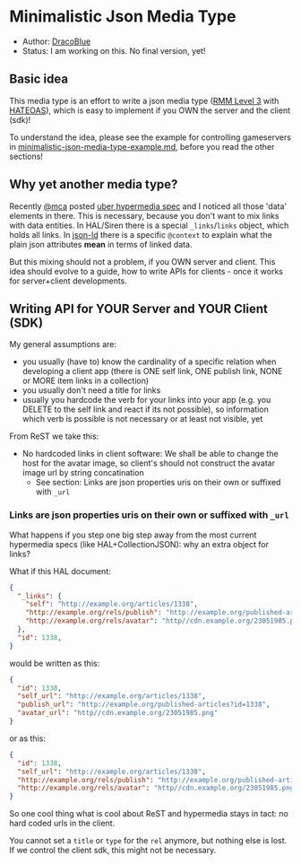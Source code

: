 # Minimalistic Json Media Type

* Author: [DracoBlue](http://dracoblue.net)
* Status: I am working on this. No final version, yet!

## Basic idea

This media type is an effort to write a json media type ([RMM Level 3](http://martinfowler.com/articles/richardsonMaturityModel.html) with [HATEOAS](http://en.wikipedia.org/wiki/HATEOAS)), which is easy to implement if you OWN the server and the client (sdk)!

To understand the idea, please see the example for controlling gameservers in [minimalistic-json-media-type-example.md](minimalistic-json-media-type-example.md), before you read the other sections!

## Why yet another media type?

Recently [@mca](https://github.com/mamund) posted [uber hypermedia spec](https://rawgithub.com/mamund/media-types/master/uber-hypermedia.html) and I noticed all those 'data' elements in there. This is necessary, because you don't want to mix links with data entities. In HAL/Siren there is a special `_links`/`links` object, which holds all links. In [json-ld](http://json-ld.org) there is a specific `@context` to explain what the plain json attributes **mean** in terms of linked data.

But this mixing should not a problem, if you OWN server and client. This idea should evolve to a guide, how to write APIs for clients - once it works for server+client developments.

## Writing API for YOUR Server and YOUR Client (SDK)

My general assumptions are:

- you usually (have to) know the cardinality of a specific relation when developing a client app (there is ONE self link, ONE publish link, NONE or MORE item links in a collection)
- you usually don't need a title for links
- usually you hardcode the verb for your links into your app (e.g. you DELETE to the self link and react if its not possible), so information which verb is possible is not necessary or at least not visible, yet

From ReST we take this:

* No hardcoded links in client software: We shall be able to change the host for the avatar image, so client's should not construct the avatar image url by string concatination
  * See section: Links are json properties uris on their own or suffixed with `_url`

### Links are json properties uris on their own or suffixed with `_url`

What happens if you step one big step away from the most current hypermedia specs (like HAL+CollectionJSON): why an extra object for links?

What if this HAL document:

``` json
{
  "_links": {
    "self": "http://example.org/articles/1338",
    "http://example.org/rels/publish": "http://example.org/published-articles?id=1338",
    "http://example.org/rels/avatar": "http//cdn.example.org/23051985.png"
  },
  "id": 1338,
}
```

would be written as this:

``` json
{
  "id": 1338,
  "self_url": "http://example.org/articles/1338",
  "publish_url": "http://example.org/published-articles?id=1338",
  "avatar_url": "http//cdn.example.org/23051985.png"
}
```

or as this:

``` json
{
  "id": 1338,
  "self_url": "http://example.org/articles/1338",
  "http://example.org/rels/publish": "http://example.org/published-articles?id=1338",
  "http://example.org/rels/avatar": "http//cdn.example.org/23051985.png"
}
```

So one cool thing what is cool about ReST and hypermedia stays in tact: no hard coded urls in the client.

You cannot set a `title` or `type` for the `rel` anymore, but nothing else is lost. If we control the client sdk, this might not be necessary.
